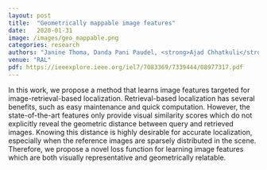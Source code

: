 ```yaml
---
layout: post
title:  "Geometrically mappable image features"
date:   2020-01-31
image: /images/geo_mappable.png
categories: research
authors: "Janine Thoma, Danda Pani Paudel, <strong>Ajad Chhatkuli</strong>, Luc Van Gool"
venue: "RAL"
pdf: https://ieeexplore.ieee.org/iel7/7083369/7339444/08977317.pdf
---
```

In this work, we propose a method that learns image features targeted for image-retrieval-based localization. Retrieval-based localization has several benefits, such as easy maintenance and quick computation. However, the state-of-the-art features only provide visual similarity scores which do not explicitly reveal the geometric distance between query and retrieved images. Knowing this distance is highly desirable for accurate localization, especially when the reference images are sparsely distributed in the scene. Therefore, we propose a novel loss function for learning image features which are both visually representative and geometrically relatable.
